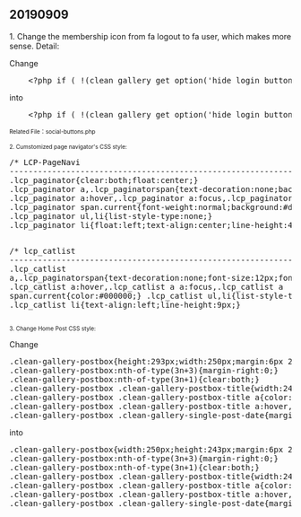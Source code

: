<h2>
	20190909
</h2>
<p>
	1. Change the membership icon from fa logout to fa user, which makes more sense. Detail:
</p>
<p>
	Change
</p>
<pre class="prettyprint lang-php">    &lt;?php if ( !(clean_gallery_get_option('hide_login_button')) ) { ?&gt;&lt;?php if (is_user_logged_in()) : ?&gt;&lt;a href="&lt;?php echo esc_url( wp_logout_url( get_permalink() ) ); ?&gt;" class="clean-gallery-social-icon-login" title="&lt;?php esc_attr_e( 'Logout', 'clean-gallery' ); ?&gt;" aria-label="&lt;?php esc_attr_e( 'Logout Button', 'clean-gallery' ); ?&gt;"&gt;&lt;i class="fa fa-sign-out" aria-hidden="true"&gt;&lt;/i&gt;&lt;/a&gt;&lt;?php else : ?&gt;&lt;a href="&lt;?php echo esc_url( wp_login_url( get_permalink() ) ); ?&gt;" class="clean-gallery-social-icon-login" title="&lt;?php esc_attr_e( 'Login / Register', 'clean-gallery' ); ?&gt;" aria-label="&lt;?php esc_attr_e( 'Login / Register Button', 'clean-gallery' ); ?&gt;"&gt;&lt;i class="fa fa-sign-in" aria-hidden="true"&gt;&lt;/i&gt;&lt;/a&gt;&lt;?php endif;?&gt;&lt;?php } ?&gt;</pre>
<p>
	into
</p>
<pre class="prettyprint lang-php">    &lt;?php if ( !(clean_gallery_get_option('hide_login_button')) ) { ?&gt;&lt;?php if (is_user_logged_in()) : ?&gt;&lt;a href="&lt;?php echo esc_url( wp_logout_url( get_permalink() ) ); ?&gt;" class="clean-gallery-social-icon-login" title="&lt;?php esc_attr_e( 'Logout', 'clean-gallery' ); ?&gt;" aria-label="&lt;?php esc_attr_e( 'Logout Button', 'clean-gallery' ); ?&gt;"&gt;&lt;i class="fa fa-user" aria-hidden="true"&gt;&lt;/i&gt;&lt;/a&gt;&lt;?php else : ?&gt;&lt;a href="&lt;?php echo esc_url( wp_login_url( get_permalink() ) ); ?&gt;" class="clean-gallery-social-icon-login" title="&lt;?php esc_attr_e( 'Login / Register', 'clean-gallery' ); ?&gt;" aria-label="&lt;?php esc_attr_e( 'Login / Register Button', 'clean-gallery' ); ?&gt;"&gt;&lt;i class="fa fa-user" aria-hidden="true"&gt;&lt;/i&gt;&lt;/a&gt;&lt;?php endif;?&gt;&lt;?php } ?&gt;</pre>
<p>
	<span style="font-size:10px;">Related File：</span><span style="font-size:10px;">social-buttons.php</span> 
</p>
<p>
	<span style="font-size:10px;">2. Cumstomized page navigator's CSS style:</span>
</p>
<p>
<pre class="prettyprint lang-css">/* LCP-PageNavi
-------------------------------------------------------------- */
.lcp_paginator{clear:both;float:center;}
.lcp_paginator a,.lcp_paginatorspan{text-decoration:none;background:#eeeeee !important;border:1px solid #dddddd !important;padding:6px;margin:2px;display:inline-block;color:#444444 !important;line-height:1;border-radius:2px;}
.lcp_paginator a:hover,.lcp_paginator a:focus,.lcp_paginator span.current{background:#dddddd !important;border:1px solid #cccccc !important;color:#000000 !important;}
.lcp_paginator span.current{font-weight:normal;background:#dddddd !important;border:1px solid #cccccc !important;color:#000000 !important;}
.lcp_paginator ul,li{list-style-type:none;}
.lcp_paginator li{float:left;text-align:center;line-height:49px}

/* lcp_catlist
-------------------------------------------------------------- */
.lcp_catlist a,.lcp_paginatorspan{text-decoration:none;font-size:12px;font-family:arial;}
.lcp_catlist a:hover,.lcp_catlist a a:focus,.lcp_catlist a span.current{color:#000000;}
.lcp_catlist ul,li{list-style-type:none;}
.lcp_catlist li{text-align:left;line-height:9px;}</pre>
</p>

<p>
	<span style="font-size:10px;">3. Change Home Post CSS style:</span>
</p>
<p>
	Change
</p>
<p>
<pre class="prettyprint lang-css">.clean-gallery-postbox{height:293px;width:250px;margin:6px 25px 19px 3px;padding:0;border:0px solid #dddddd;overflow:hidden;position:relative;float:left;background-color:#ffffff;border-radius:10px;box-shadow:7px 6px 1px #002851;}
.clean-gallery-postbox:nth-of-type(3n+3){margin-right:0;}
.clean-gallery-postbox:nth-of-type(3n+1){clear:both;}
.clean-gallery-postbox .clean-gallery-postbox-title{width:248px;height:43px;color:#222222;font:normal bold 14px Domine,Arial,Helvetica,sans-serif;line-height:1.4;-webkit-transition-duration:2.5s ease-out;-moz-transition-duration:2.5s ease-out;-o-transition-duration:2.5s ease-out;transition-duration:2.5s ease-out;position:absolute;bottom:0;margin:0;padding:5px 5px 0;text-align:center;overflow:hidden;}
.clean-gallery-postbox .clean-gallery-postbox-title a{color:#222222;text-align:center;-webkit-transition:color .3s;-moz-transition:color .3s;-o-transition:color .3s;transition:color .3s;}
.clean-gallery-postbox .clean-gallery-postbox-title a:hover,.clean-gallery-postbox .clean-gallery-postbox-title a:focus{color:#888888;text-decoration:none;}
.clean-gallery-postbox .clean-gallery-single-post-date{margin-right:0;}</pre>
into
</p>
<p>
<pre class="prettyprint lang-css">.clean-gallery-postbox{width:250px;height:243px;margin:6px 25px 19px 3px;padding:0;border:0px solid #dddddd;overflow:hidden;position:relative;float:left;background-color:#ffffff;border-radius:10px;box-shadow:7px 6px 1px #002851;}
.clean-gallery-postbox:nth-of-type(3n+3){margin-right:0;}
.clean-gallery-postbox:nth-of-type(3n+1){clear:both;}
.clean-gallery-postbox .clean-gallery-postbox-title{width:248px;height:43px;color:#222222;font:normal bold 14px Domine,Arial,Helvetica,sans-serif;line-height:1.4;-webkit-transition-duration:2.5s ease-out;-moz-transition-duration:2.5s ease-out;-o-transition-duration:2.5s ease-out;transition-duration:2.5s ease-out;position:absolute;bottom:0;margin:0;padding:4px 5px 0;text-align:center;overflow:hidden;background-color:#FFF;}
.clean-gallery-postbox .clean-gallery-postbox-title a{color:#222222;text-align:center;-webkit-transition:color .3s;-moz-transition:color .3s;-o-transition:color .3s;transition:color .3s;}
.clean-gallery-postbox .clean-gallery-postbox-title a:hover,.clean-gallery-postbox .clean-gallery-postbox-title a:focus{color:#888888;text-decoration:none;}
.clean-gallery-postbox .clean-gallery-single-post-date{margin-right:0;}</pre>
</p>
